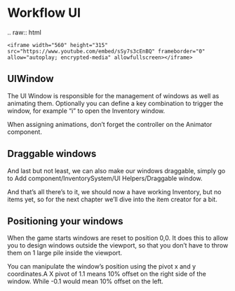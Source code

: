 # Workflow UI

.. raw:: html

	<iframe width="560" height="315" src="https://www.youtube.com/embed/sSy7s3cEnBQ" frameborder="0" allow="autoplay; encrypted-media" allowfullscreen></iframe>

## UIWindow

The UI Window is responsible for the management of windows as well as animating them. Optionally you can define a key combination to trigger the window, for example “i” to open the Inventory window.

When assigning animations, don’t forget the controller on the Animator component.

## Draggable windows

And last but not least, we can also make our windows draggable, simply go to Add component/InventorySystem/UI Helpers/Draggable window.

And that’s all there’s to it, we should now a have working Inventory, but no items yet, so for the next chapter we’ll dive into the item creator for a bit.

## Positioning your windows

When the game starts windows are reset to position 0,0. It does this to allow you to design windows outside the viewport, so that you don’t have to throw them on 1 large pile inside the viewport.

You can manipulate the window’s position using the pivot x and y coordinates.A X pivot of 1.1 means 10% offset on the right side of the window. While -0.1 would mean 10% offset on the left.